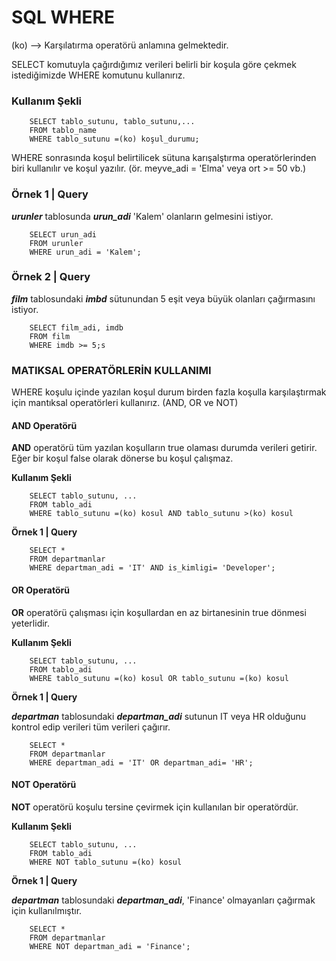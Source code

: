 # SQL WHERE

(ko) --> Karşılatırma operatörü anlamına gelmektedir.

SELECT komutuyla çağırdığımız verileri belirli bir koşula göre çekmek istediğimizde WHERE komutunu kullanırız.

### Kullanım Şekli

```
    SELECT tablo_sutunu, tablo_sutunu,...
    FROM tablo_name
    WHERE tablo_sutunu =(ko) koşul_durumu;
```

WHERE sonrasında koşul belirtilicek sütuna karışalştırma operatörlerinden biri kullanılır ve koşul yazılır. (ör. meyve_adi = 'Elma' veya ort >= 50 vb.)

### Örnek 1 | Query

**_urunler_** tablosunda **_urun_adi_** 'Kalem' olanların gelmesini istiyor.

```
    SELECT urun_adi
    FROM urunler
    WHERE urun_adi = 'Kalem';
```

### Örnek 2 | Query

**_film_** tablosundaki **_imbd_** sütunundan 5 eşit veya büyük olanları çağırmasını istiyor.

```
    SELECT film_adi, imdb
    FROM film
    WHERE imdb >= 5;s
```


### MATIKSAL OPERATÖRLERİN KULLANIMI

WHERE koşulu içinde yazılan koşul durum birden fazla koşulla karşılaştırmak için mantıksal operatörleri kullanırız. (AND, OR ve NOT)

#### AND Operatörü

**AND** operatörü tüm yazılan koşulların true olaması durumda verileri getirir.
Eğer bir koşul false olarak dönerse bu koşul çalışmaz.

**Kullanım Şekli**

```
    SELECT tablo_sutunu, ...
    FROM tablo_adi
    WHERE tablo_sutunu =(ko) kosul AND tablo_sutunu >(ko) kosul
```

**Örnek 1 | Query**

```
    SELECT *
    FROM departmanlar
    WHERE departman_adi = 'IT' AND is_kimligi= 'Developer';
```


#### OR Operatörü

**OR** operatörü çalışması için koşullardan en az birtanesinin true dönmesi yeterlidir.

**Kullanım Şekli**
```
    SELECT tablo_sutunu, ...
    FROM tablo_adi
    WHERE tablo_sutunu =(ko) kosul OR tablo_sutunu =(ko) kosul
```

**Örnek 1 | Query**

**_departman_** tablosundaki **_departman_adi_** sutunun IT veya HR olduğunu kontrol edip verileri tüm verileri çağırır.

```
    SELECT *
    FROM departmanlar
    WHERE departman_adi = 'IT' OR departman_adi= 'HR';
```


#### NOT Operatörü

**NOT** operatörü koşulu tersine çevirmek için kullanılan bir operatördür.

**Kullanım Şekli**
```
    SELECT tablo_sutunu, ...
    FROM tablo_adi
    WHERE NOT tablo_sutunu =(ko) kosul
```

**Örnek 1 | Query**

**_departman_** tablosundaki **_departman_adi_**, 'Finance' olmayanları çağırmak için kullanılmıştır.

```
    SELECT *
    FROM departmanlar
    WHERE NOT departman_adi = 'Finance';
```
